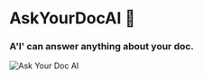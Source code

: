 # AskYourDocAI 🤖
### A'I' can answer anything about your doc.
![Ask Your Doc AI](<DALL·E 2024-02-19 21.44.00 - Reintroduce the robot part in the image, ensuring the title _Ask Your Doc AI_ remains clear and legible. The robot should be depicted engaging with mu-1.webp>)